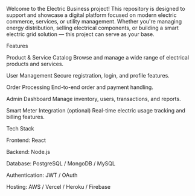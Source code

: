 Welcome to the Electric Business project! This repository is designed to support and showcase a digital platform focused on modern electric commerce, services, or utility management. Whether you're managing energy distribution, selling electrical components, or building a smart electric grid solution — this project can serve as your base.

Features

Product & Service Catalog
Browse and manage a wide range of electrical products and services.

User Management
Secure registration, login, and profile features.

Order Processing
End-to-end order and payment handling.

Admin Dashboard
Manage inventory, users, transactions, and reports.

Smart Meter Integration (optional)
Real-time electric usage tracking and billing features.


Tech Stack

Frontend: React

Backend: Node.js

Database: PostgreSQL / MongoDB / MySQL

Authentication: JWT / OAuth

Hosting: AWS / Vercel / Heroku / Firebase
